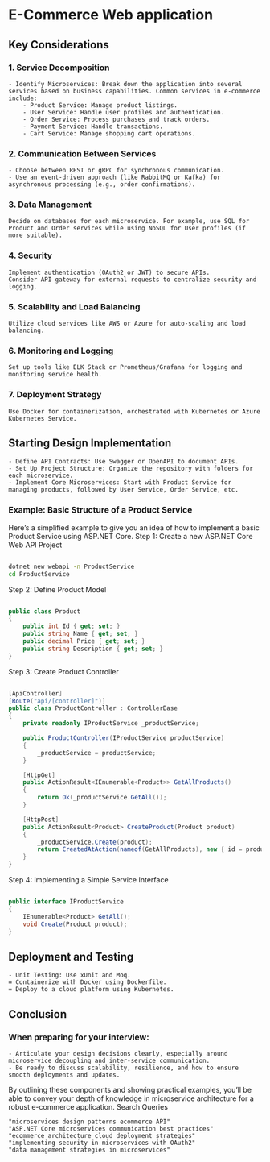 # E-Commerce Web application

## Key Considerations

### 1. Service Decomposition
    - Identify Microservices: Break down the application into several services based on business capabilities. Common services in e-commerce include:
        - Product Service: Manage product listings.
        - User Service: Handle user profiles and authentication.
        - Order Service: Process purchases and track orders.
        - Payment Service: Handle transactions.
        - Cart Service: Manage shopping cart operations.
### 2. Communication Between Services
    - Choose between REST or gRPC for synchronous communication.
    - Use an event-driven approach (like RabbitMQ or Kafka) for asynchronous processing (e.g., order confirmations).
### 3. Data Management
    Decide on databases for each microservice. For example, use SQL for Product and Order services while using NoSQL for User profiles (if more suitable).
### 4. Security
    Implement authentication (OAuth2 or JWT) to secure APIs.
    Consider API gateway for external requests to centralize security and logging.
### 5. Scalability and Load Balancing
    Utilize cloud services like AWS or Azure for auto-scaling and load balancing.
### 6. Monitoring and Logging
    Set up tools like ELK Stack or Prometheus/Grafana for logging and monitoring service health.
### 7. Deployment Strategy
    Use Docker for containerization, orchestrated with Kubernetes or Azure Kubernetes Service.

## Starting Design Implementation

    - Define API Contracts: Use Swagger or OpenAPI to document APIs.
    - Set Up Project Structure: Organize the repository with folders for each microservice.
    - Implement Core Microservices: Start with Product Service for managing products, followed by User Service, Order Service, etc.

### Example: Basic Structure of a Product Service

Here’s a simplified example to give you an idea of how to implement a basic Product Service using ASP.NET Core.
Step 1: Create a new ASP.NET Core Web API Project

```bash

dotnet new webapi -n ProductService
cd ProductService
```

Step 2: Define Product Model

```csharp

public class Product  
{  
    public int Id { get; set; }  
    public string Name { get; set; }  
    public decimal Price { get; set; }  
    public string Description { get; set; }  
}
```

Step 3: Create Product Controller

```csharp

[ApiController]  
[Route("api/[controller]")]  
public class ProductController : ControllerBase  
{  
    private readonly IProductService _productService;

    public ProductController(IProductService productService)  
    {  
        _productService = productService;
    }

    [HttpGet]  
    public ActionResult<IEnumerable<Product>> GetAllProducts()  
    {  
        return Ok(_productService.GetAll());  
    }

    [HttpPost]  
    public ActionResult<Product> CreateProduct(Product product)  
    {  
        _productService.Create(product);  
        return CreatedAtAction(nameof(GetAllProducts), new { id = product.Id }, product);
    }
}
```

Step 4: Implementing a Simple Service Interface

```csharp

public interface IProductService  
{  
    IEnumerable<Product> GetAll();  
    void Create(Product product);  
}
```

## Deployment and Testing

    - Unit Testing: Use xUnit and Moq.
    = Containerize with Docker using Dockerfile.
    = Deploy to a cloud platform using Kubernetes.

## Conclusion

### When preparing for your interview:

    - Articulate your design decisions clearly, especially around microservice decoupling and inter-service communication.
    - Be ready to discuss scalability, resilience, and how to ensure smooth deployments and updates.

By outlining these components and showing practical examples, you’ll be able to convey your depth of knowledge in microservice architecture for a robust e-commerce application.
Search Queries

    "microservices design patterns ecommerce API"
    "ASP.NET Core microservices communication best practices"
    "ecommerce architecture cloud deployment strategies"
    "implementing security in microservices with OAuth2"
    "data management strategies in microservices"

